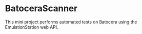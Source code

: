 # BatoceraScanner

This mini project performs automated tests on Batocera using the EmulationStation web API. 
